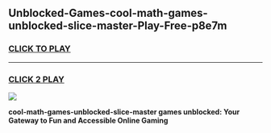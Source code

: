 
## Unblocked-Games-cool-math-games-unblocked-slice-master-Play-Free-p8e7m
<h3>
<a href="https://premium76.site?title=cool-math-games-unblocked-slice-master&ref=20M">CLICK TO PLAY</a></h3>
<hr>

<h3>
<a href="https://premium76.site?title=cool-math-games-unblocked-slice-master&ref=20M">CLICK 2 PLAY</a>
  
</h3>

<a href="https://premium76.site?title=cool-math-games-unblocked-slice-master&ref=19M"><img src="https://clearcache.store/games.png"></a>


**cool-math-games-unblocked-slice-master games unblocked: Your Gateway to Fun and Accessible Online Gaming**
